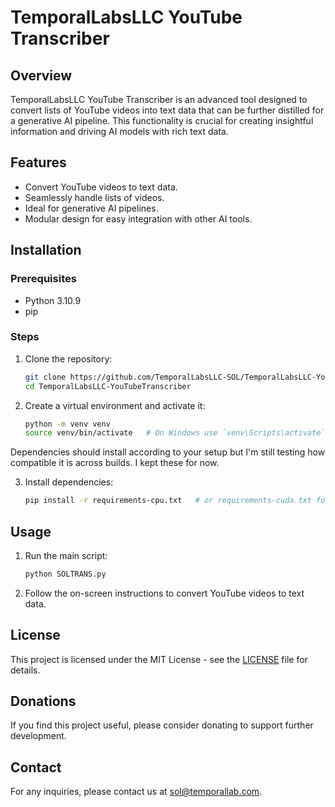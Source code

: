 # TemporalLabsLLC YouTube Transcriber



## Overview

TemporalLabsLLC YouTube Transcriber is an advanced tool designed to convert lists of YouTube videos into text data that can be further distilled for a generative AI pipeline. This functionality is crucial for creating insightful information and driving AI models with rich text data.

## Features

- Convert YouTube videos to text data.
- Seamlessly handle lists of videos.
- Ideal for generative AI pipelines.
- Modular design for easy integration with other AI tools.

## Installation

### Prerequisites

- Python 3.10.9
- pip

### Steps

1. Clone the repository:
    ```sh
    git clone https://github.com/TemporalLabsLLC-SOL/TemporalLabsLLC-YouTubeTranscriber.git
    cd TemporalLabsLLC-YouTubeTranscriber
    ```

2. Create a virtual environment and activate it:
    ```sh
    python -m venv venv
    source venv/bin/activate   # On Windows use `venv\Scripts\activate`
    ```
Dependencies should install according to your setup but I'm still testing how compatible it is across builds. I kept these for now.

3. Install dependencies:
    ```sh
    pip install -r requirements-cpu.txt   # or requirements-cuda.txt for CUDA support
    ```

## Usage

1. Run the main script:
    ```sh
    python SOLTRANS.py
    ```

2. Follow the on-screen instructions to convert YouTube videos to text data.

## License

This project is licensed under the MIT License - see the [LICENSE](LICENSE) file for details.

## Donations

If you find this project useful, please consider donating to support further development.

## Contact

For any inquiries, please contact us at [sol@temporallab.com](mailto:sol@temporallab.com).
